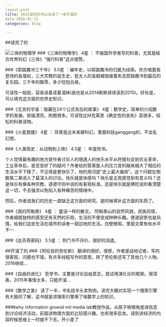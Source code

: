 ```yaml
---
layout:post
title: 2015读完的书以及读了一本开溜的
date:2016-01-11
categories: blog

---
```


##读完了的

![三体的物理学](http://img3.doubanio.com/lpic/s28037668.jpg)
###《三体的物理学》
4星 ： 不输国外学者写的科普，尤其是结合优秀科幻《三体》"强行科普"这点很赞。

###《耶路撒冷三千年》
3.5星 ：编年史，以耶路撒冷的归属为线索。你方唱罢我登场的各强权，三大宗教的诞生史，犹太人的圣殿被毁接着失去耶路撒冷到最后的复乐园。三千年的飘零，多少恺恺白骨。

可读性一般般，容易读着读着溜掉(我也是从2014断断续续读到2015)。好处是，可以填充这方面的世界史知识。

###《无言的宇宙：隐藏在24个公式背后的故事》
4星：数学史，简单的介绍数学的发展。排版漂亮，附图很多。可读性比M克莱恩《确定性的丧失》高很多，轻松的科普读物。

###《火星救援》
4星 ： 背景是近未来硬科幻，里面科技ganggang的，不会乱幻想。

###《人类简史：从动物到上帝》
4.5星 ： 年度热书。

个人觉得最有趣的地方是作者讨论人的境遇人的快乐水平从狩猎社会到农业革命，工业革命后，是否变好了的疑问？作者给的答案是人的压力变的越来越大了相应的生活水平下降了，不见得是更快乐了，他的用词是"史上最大骗局"。这个问题在倒数第二章进入了最深入的讨论。快乐就是快感吗？快乐是主观感觉到有意义吗？还是快乐有像各种宗教，道德守则中说的有客观标准。还是快乐就是佛陀说的看清楚这一切，不去强求以免陷入各种痛苦的情绪中。

然后，作者说我们的历史一直缺乏这方面的研究，是时候填补这方面的东西了。

###《我的阿勒泰》
4星 ： 童话一样的散文。 阿勒泰山的自然风貌，民族风情，作者细腻独特的感受还有天然的乐观，生活的不便变成种种乐趣。便道寂寥也是风情，给我们这些生活在城市的读者一窥边地的生活。白壁微瑕，里面文章有些水平不一

###《达芬奇密码》
3.5星 ： 热门书不评价，很好的消遣。

##开溜了的
###《阿拉伯的劳伦斯》
翻译的很好。很厚，作者是战地记者，写的很客观，问题也不错，有点多线程写作的意思。除了劳伦斯还写了其他几个人物。2016继续...

###《自由的进化》
哲学书，主要是讨论自由意志，尝试用演化论的框架。很深奥，2015年事情太多，只能开溜...

###《数学之美》
读了一半，书名挂羊头卖狗肉。读完大概对实现一个搜索引擎有大致的了解，这书就是讲搜索引擎用了啥数学上的知识。

###《why information grows》
mit media lab教授作品，从原子物理角度讲信息到讨论经济活动，前面讲物理方面的比较感兴趣，也有很多启发。读到讲经济的内容时候思维上一时接不下去，开小差了